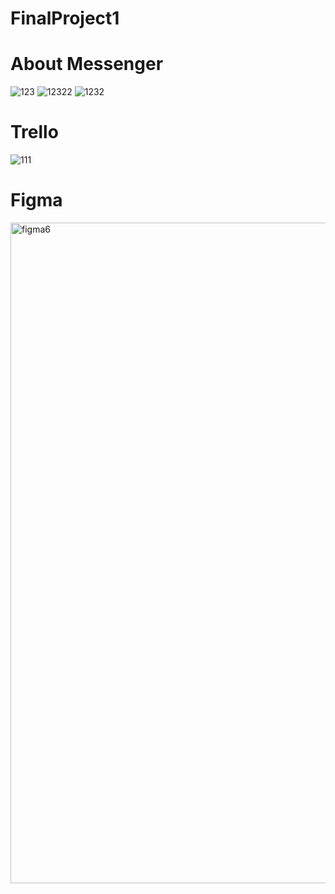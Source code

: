 # FinalProject1
 
# About Messenger
![123](https://user-images.githubusercontent.com/75925609/117581926-64e99980-b121-11eb-99ca-fe94fa369f79.png)
![12322](https://user-images.githubusercontent.com/75925609/117582031-e93c1c80-b121-11eb-89ab-82d4cba8f22a.png)
![1232](https://user-images.githubusercontent.com/75925609/117582032-ea6d4980-b121-11eb-9ff9-e8b039663791.png)

# Trello
![111](https://user-images.githubusercontent.com/73534500/117582315-408ebc80-b123-11eb-91cd-878235b64c38.png)

# Figma
<img width="1057" alt="figma6" src="https://user-images.githubusercontent.com/73534500/117582461-ef32fd00-b123-11eb-8387-432f3b6d78cf.png">


